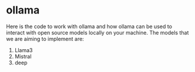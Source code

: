# ollama
Here is the code to work with ollama and how ollama can be used to interact with open source models locally on your machine.
The models that we are aiming to implement are:

1. Llama3
2. Mistral
3. deep